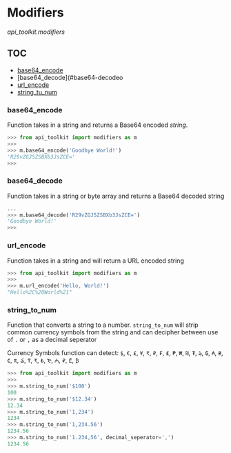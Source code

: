 # Modifiers
*api_toolkit.modifiers*

## TOC
 - [base64_encode](#base64-encode)
 - [base64_decode](#base64-decodeo
 - [url_encode](#url-encode)
 - [string_tu_num](#string-to-num)


### base64_encode
Function takes in a string and returns a Base64 encoded *string*.

```python
>>> from api_toolkit import modifiers as m
>>> 
>>> m.base64_encode('Goodbye World!')
'R29vZGJ5ZSBXb3JsZCE='
>>> 
```

### base64_decode
Function takes in a string or byte array and returns a Base64 decoded string

```python
...
>>> m.base64_decode('R29vZGJ5ZSBXb3JsZCE=')
'Goodbye World!'
>>> 
```

### url_encode
Function takes in a string and will return a URL encoded string

```python
>>> from api_toolkit import modifiers as m
>>>
>>> m.url_encode('Hello, World!')
"Hello%2C%20World%21"
```

### string_to_num
Function that converts a string to a number. `string_to_num` will strip common currency symbols from the string and can decipher between use of `.` or `,` as a decimal seperator

Currency Symbols function can detect:
`$`, `€`, `£`, `¥`, `₹`, `₽`, `₣`, `₤`, `₱`, `₩`, `₪`, `₮`, `₯`, `₲`, `₳`, `₴`, `₵`, `₶`, `₷`, `₸`, `₹`, `₺`, `₻`, `₼`, `₽`, `₾`, `₿`

```python
>>> from api_toolkit import modifiers as m
>>>
>>> m.string_to_num('$100')
100
>>> m.string_to_num('$12.34')
12.34
>>> m.string_to_num('1,234')
1234
>>> m.string_to_num('1,234.56')
1234.56
>>> m.string_to_num('1.234,56', decimal_seperator=',')
1234.56
```